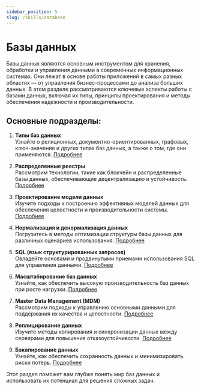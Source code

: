 ```yaml
---
sidebar_position: 5
slug: /skills/database
---
```


# Базы данных

Базы данных являются основным инструментом для хранения, обработки и управления данными в современных информационных системах. Они лежат в основе работы приложений в самых разных областях — от управления бизнес-процессами до анализа больших данных. В этом разделе рассматриваются ключевые аспекты работы с базами данных, включая их типы, принципы проектирования и методы обеспечения надежности и производительности.

## Основные подразделы:

1. **Типы баз данных**  
   Узнайте о реляционных, документно-ориентированных, графовых, ключ-значение и других типах баз данных, а также о том, где они применяются. [Подробнее](/docs/database/types/index.md)

2. **Распределенные реестры**  
   Рассмотрим технологии, такие как блокчейн и распределенные базы данных, обеспечивающие децентрализацию и устойчивость. [Подробнее](/docs/database/distributed-registries/index.md)

3. **Проектирование модели данных**  
   Изучите подходы к построению эффективных моделей данных для обеспечения целостности и производительности системы. [Подробнее](/docs/database/data-model-design/index.md)

4. **Нормализация и денормализация данных**  
   Погрузитесь в методы оптимизации структуры базы данных для различных сценариев использования. [Подробнее](/docs/database/normalization/index.md)

5. **SQL (язык структурированных запросов)**  
   Овладейте основами и продвинутыми приемами использования SQL для управления данными. [Подробнее](/docs/database/sql/index.md)

6. **Масштабирование баз данных**  
   Узнайте, как обеспечить высокую производительность баз данных при росте нагрузки. [Подробнее](/docs/database/scaling/index.md)

7. **Master Data Management (MDM)**  
   Рассмотрим подходы к управлению основными данными для поддержания их качества и целостности. [Подробнее](/docs/database/mdm/index.md)

8. **Реплицирование данных**  
   Изучите методы копирования и синхронизации данных между серверами для повышения отказоустойчивости. [Подробнее](/docs/database/replication/index.md)

9. **Бэкапирование данных**  
   Узнайте, как обеспечить сохранность данных и минимизировать риски потерь. [Подробнее](/docs/database/backup/index.md)

Этот раздел поможет вам глубже понять мир баз данных и использовать их потенциал для решения сложных задач.